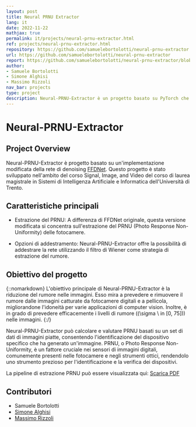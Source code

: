 ```yaml
---
layout: post
title: Neural PRNU Extractor
lang: it
date: 2022-11-22
mathjax: true
permalink: it/projects/neural-prnu-extractor.html
ref: projects/neural-prnu-extractor.html
repository: https://github.com/samuelebortolotti/neural-prnu-extractor
url: https://github.com/samuelebortolotti/neural-prnu-extractor
report: https://github.com/samuelebortolotti/neural-prnu-extractor/blob/master/README.rst
author: 
- Samuele Bortolotti
- Simone Alghisi
- Massimo Rizzoli
nav_bar: projects
type: project
description: Neural-PRNU-Extractor è un progetto basato su PyTorch che estende FFDNet, originariamente progettato per image denoising. È stato adattato per estrarre i pattern PRNU delle telecamere. Questo progetto è stato sviluppato per il corso Signal, Image, and Video del corso di laurea magistrale in Sistemi di Intelligenza Artificiale e Informatica dell'Università di Trento.
---
```


# Neural-PRNU-Extractor

## Project Overview

Neural-PRNU-Extractor è progetto basato su un'implementazione modificata della rete di denoising [FFDNet](https://arxiv.org/abs/1710.04026). Questo progetto è stato sviluppato nell'ambito del corso Signal, Image, and Video del corso di laurea magistrale in Sistemi di Intelligenza Artificiale e Informatica dell'Università di Trento.

## Caratteristiche principali

- Estrazione del PRNU: A differenza di FFDNet originale, questa versione modificata si concentra sull'estrazione del PRNU (Photo Response Non-Uniformity) delle fotocamere.

- Opzioni di addestramento: Neural-PRNU-Extractor offre la possibilità di addestrare la rete utilizzando il filtro di Wiener come strategia di estrazione del rumore.

## Obiettivo del progetto

{::nomarkdown}
L'obiettivo principale di Neural-PRNU-Extractor è la riduzione del rumore nelle immagini. Esso mira a prevedere e rimuovere il rumore dalle immagini catturate da fotocamere digitali e a pellicola, migliorandone l'idoneità per varie applicazioni di computer vision. Inoltre, è in grado di prevedere efficacemente i livelli di rumore (\(\sigma \ in [0, 75]\)) nelle immagini.
{:/}

Neural-PRNU-Extractor può calcolare e valutare PRNU basati su un set di dati di immagini piatte, consentendo l'identificazione del dispositivo specifico che ha generato un'immagine. PRNU, o Photo Response Non-Uniformity, è un fattore cruciale nei sensori di immagini digitali, comunemente presenti nelle fotocamere e negli strumenti ottici, rendendolo uno strumento prezioso per l'identificazione e la verifica dei dispositivi.

La pipeline di estrazione PRNU può essere visualizzata qui: <a href="https://github.com/samuelebortolotti/neural-prnu-extractor/blob/master/presentation/imgs/prnu_extraction_pipeline.pdf?raw=true">Scarica PDF</a>

## Contributori
- Samuele Bortolotti
- [Simone Alghisi](https://github.com/Simone-Alghisi)
- [Massimo Rizzoli](https://github.com/massimo-rizzoli)